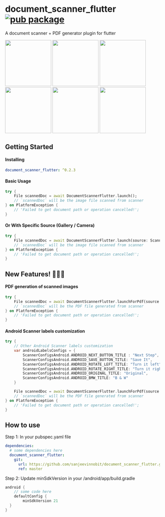 # document_scanner_flutter [![pub package](https://img.shields.io/pub/v/document_scanner_flutter.svg)](https://pub.dev/packages/document_scanner_flutter)

A document scanner + PDF generator plugin for flutter

<img src="https://user-images.githubusercontent.com/5463915/126216398-a49a9178-e483-4244-859f-7974ce249a02.png" width="150" /> <img src="https://user-images.githubusercontent.com/5463915/126216417-5a09dd28-6e8e-435e-83f0-703716dfe108.png" width="150" /> <img src="https://user-images.githubusercontent.com/5463915/126216432-8e140a70-e471-4ae3-8da0-a105e15109aa.png" width="150" /> <img src="https://user-images.githubusercontent.com/5463915/126216440-51c7102b-f3fa-495f-b8d8-3da14e1fde0f.png" width="150" /> <img src="https://user-images.githubusercontent.com/5463915/126216449-6633a45b-7171-4cfe-b37f-48fc5e48e5f0.png" width="150" /> <img src="https://user-images.githubusercontent.com/5463915/126216454-13be78c8-510f-4181-818c-7ebdbaef67b9.png" width="150" />


## Getting Started
#### Installing

```yaml
document_scanner_flutter: ^0.2.3
```

#### Basic Usage

```dart
try {
    File scannedDoc = await DocumentScannerFlutter.launch();
    // `scannedDoc` will be the image file scanned from scanner
} on PlatformException {
    // 'Failed to get document path or operation cancelled!';
}
```

#### Or With Specific Source (Gallery / Camera)

```dart
try {
    File scannedDoc = await DocumentScannerFlutter.launch(source: ScannerFileSource.CAMERA); // Or ScannerFileSource.GALLERY
    // `scannedDoc` will be the image file scanned from scanner
} on PlatformException {
    // 'Failed to get document path or operation cancelled!';
}
```


## New Features! 🎊🥳😎
#### PDF generation of scanned images
``` dart
try {
    File scannedDoc = await DocumentScannerFlutter.launchForPdf(source: ScannerFileSource.CAMERA); // Or ScannerFileSource.GALLERY
    // `scannedDoc` will be the PDF file generated from scanner
} on PlatformException {
    // 'Failed to get document path or operation cancelled!';
}
```

#### Android Scanner labels customization
```dart
try {
    // Other Android Scanner labels customization 
    var androidLabelsConfigs = {
        ScannerConfigsAndroid.ANDROID_NEXT_BUTTON_TITLE : "Next Step",
        ScannerConfigsAndroid.ANDROID_SAVE_BUTTON_TITLE: "Save It",
        ScannerConfigsAndroid.ANDROID_ROTATE_LEFT_TITLE: "Turn it left",
        ScannerConfigsAndroid.ANDROID_ROTATE_RIGHT_TITLE: "Turn it right",
        ScannerConfigsAndroid.ANDROID_ORIGINAL_TITLE: "Original",
        ScannerConfigsAndroid.ANDROID_BMW_TITLE: "B & W"
    } 

    File scannedDoc = await DocumentScannerFlutter.launchForPdf(source: ScannerFileSource.CAMERA,androidConfigs: androidLabelsConfigs); 
    // `scannedDoc` will be the PDF file generated from scanner
} on PlatformException {
    // 'Failed to get document path or operation cancelled!';
}
```

## How to use

Step 1: In your pubspec.yaml file
```yaml
dependencies:
  # some dependencies here
  document_scanner_flutter:
    git:
      url: https://github.com/sanjeevinnobit/document_scanner_flutter.git
      ref: master
```

Step 2: Update minSdkVersion in your /android/app/build.gradle
```gradle
android {
    // some code here
    defaultConfig {
        minSdkVersion 21
  }
}
```
